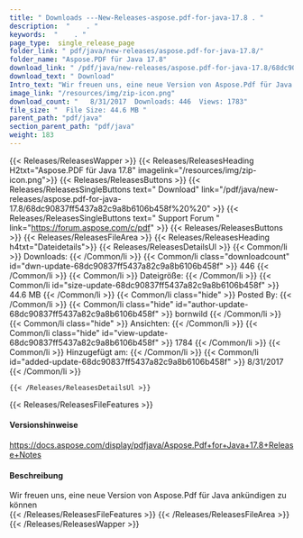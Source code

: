 ```yaml
---
title: " Downloads ---New-Releases-aspose.pdf-for-java-17.8 . "
description:  "    . " 
keywords:  "    . " 
page_type:  single_release_page
folder_link: " pdf/java/new-releases/aspose.pdf-for-java-17.8/"
folder_name: "Aspose.PDF für Java 17.8"
download_link: " /pdf/java/new-releases/aspose.pdf-for-java-17.8/68dc90837ff5437a82c9a8b6106b458f"
download_text: " Download"
Intro_text: "Wir freuen uns, eine neue Version von Aspose.Pdf für Java ankündigen zu können"
image_link: "/resources/img/zip-icon.png"
download_count: "   8/31/2017  Downloads: 446  Views: 1783"
file_size: "  File Size: 44.6 MB "
parent_path: "pdf/java"
section_parent_path: "pdf/java"
weight: 183
---
```


{{< Releases/ReleasesWapper >}}
  {{< Releases/ReleasesHeading H2txt="Aspose.PDF für Java 17.8" imagelink="/resources/img/zip-icon.png">}}
  {{< Releases/ReleasesButtons >}}
    {{< Releases/ReleasesSingleButtons text=" Download" link="/pdf/java/new-releases/aspose.pdf-for-java-17.8/68dc90837ff5437a82c9a8b6106b458f%20%20" >}}
    {{< Releases/ReleasesSingleButtons text=" Support Forum " link="https://forum.aspose.com/c/pdf" >}}
  {{< Releases/ReleasesButtons >}}
  {{< Releases/ReleasesFileArea >}}
    {{< Releases/ReleasesHeading h4txt="Dateidetails">}}
    {{< Releases/ReleasesDetailsUl >}}
            {{< Common/li >}} Downloads: {{< /Common/li >}}
      {{< Common/li class="downloadcount" id="dwn-update-68dc90837ff5437a82c9a8b6106b458f" >}} 446 {{< /Common/li >}}
      {{< Common/li >}} Dateigröße: {{< /Common/li >}}
      {{< Common/li id="size-update-68dc90837ff5437a82c9a8b6106b458f" >}} 44.6 MB {{< /Common/li >}} 
      {{< Common/li  class="hide" >}} Posted By: {{< /Common/li >}} 
      {{< Common/li class="hide" id="author-update-68dc90837ff5437a82c9a8b6106b458f" >}} bornwild {{< /Common/li >}}
      {{< Common/li class="hide" >}} Ansichten: {{< /Common/li >}}
      {{< Common/li class="hide" id="view-update-68dc90837ff5437a82c9a8b6106b458f" >}} 1784 {{< /Common/li >}}
      {{< Common/li >}} Hinzugefügt am: {{< /Common/li >}}
      {{< Common/li id="added-update-68dc90837ff5437a82c9a8b6106b458f" >}} 8/31/2017 {{< /Common/li >}} 

    {{< /Releases/ReleasesDetailsUl >}}

  {{< Releases/ReleasesFileFeatures >}}
      <h4>Versionshinweise</h4><div> <a href="https://docs.aspose.com/display/pdfjava/Aspose.Pdf+for+Java+17.8+Release+Notes">https://docs.aspose.com/display/pdfjava/Aspose.Pdf+for+Java+17.8+Release+Notes</a></div><h4> Beschreibung</h4><div class="HTMLDescription"> Wir freuen uns, eine neue Version von Aspose.Pdf für Java ankündigen zu können</div>
  {{< /Releases/ReleasesFileFeatures >}}
 {{< /Releases/ReleasesFileArea >}}
{{< /Releases/ReleasesWapper >}}



